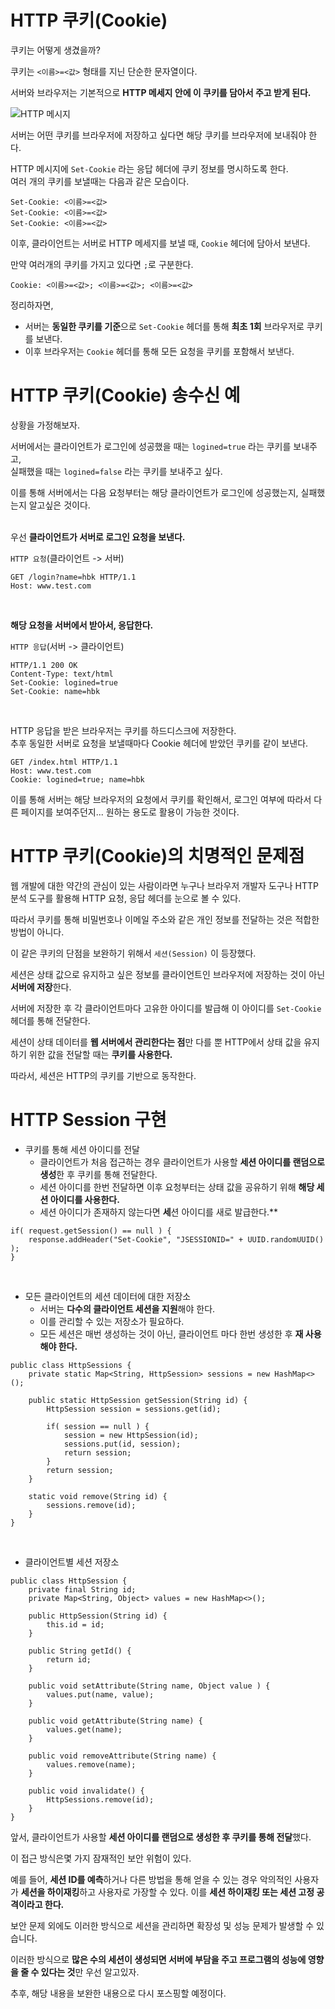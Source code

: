 <div class="markdown-body">  

# HTTP 쿠키(Cookie)  

쿠키는 어떻게 생겼을까?  

쿠키는 `<이름>=<값>` 형태를 지닌 단순한 문자열이다.  

서버와 브라우저는 기본적으로 **HTTP 메세지 안에 이 쿠키를 담아서 주고 받게 된다.**  

![HTTP 메시지](https://developer.mozilla.org/en-US/docs/Web/HTTP/Messages/httpmsgstructure2.png)

서버는 어떤 쿠키를 브라우저에 저장하고 싶다면 해당 쿠키를 브라우저에 보내줘야 한다.  

HTTP 메시지에 `Set-Cookie` 라는 응답 헤더에 쿠키 정보를 명시하도록 한다.  
여러 개의 쿠키를 보낼때는 다음과 같은 모습이다.

```
Set-Cookie: <이름>=<값>
Set-Cookie: <이름>=<값>
Set-Cookie: <이름>=<값>
```  


이후, 클라이언트는 서버로 HTTP 메세지를 보낼 때, `Cookie` 헤더에 담아서 보낸다.  

만약 여러개의 쿠키를 가지고 있다면 `;`로 구분한다.
```
Cookie: <이름>=<값>; <이름>=<값>; <이름>=<값>
```  

정리하자면,  
- 서버는 **동일한 쿠키를 기준**으로 `Set-Cookie` 헤더를 통해 **최초 1회** 브라우저로 쿠키를 보낸다.
- 이후 브라우저는 `Cookie` 헤더를 통해 모든 요청을 쿠키를 포함해서 보낸다.  


# HTTP 쿠키(Cookie) 송수신 예  
 
상황을 가정해보자.  


서버에서는 클라이언트가 로그인에 성공했을 때는 `logined=true` 라는 쿠키를 보내주고,  
실패했을 때는 `logined=false` 라는 쿠키를 보내주고 싶다.  

이를 통해 서버에서는 다음 요청부터는 해당 클라이언트가 로그인에 성공했는지, 실패했는지 알고싶은 것이다.  
<br>  

우선 **클라이언트가 서버로 로그인 요청을 보낸다.**

`HTTP 요청`(클라이언트 -> 서버)
 ```
GET /login?name=hbk HTTP/1.1
Host: www.test.com
 ```  
<br>  

**해당 요청을 서버에서 받아서, 응답한다.**

`HTTP 응답`(서버 -> 클라이언트)
 ```
HTTP/1.1 200 OK
Content-Type: text/html
Set-Cookie: logined=true
Set-Cookie: name=hbk
 ```  

<br>

HTTP 응답을 받은 브라우저는 쿠키를 하드디스크에 저장한다.  
추후 동일한 서버로 요청을 보낼때마다 Cookie 헤더에 받았던 쿠키를 같이 보낸다.  

```
GET /index.html HTTP/1.1
Host: www.test.com
Cookie: logined=true; name=hbk  
```

이를 통해 서버는 해당 브라우저의 요청에서 쿠키를 확인해서, 로그인 여부에 따라서 다른 페이지를 보여주던지... 원하는 용도로 활용이 가능한 것이다.  

# HTTP 쿠키(Cookie)의 치명적인 문제점  

웹 개발에 대한 약간의 관심이 있는 사람이라면 누구나 브라우저 개발자 도구나 HTTP 분석 도구를 활용해 HTTP 요청, 응답 헤더를 눈으로 볼 수 있다.  

따라서 쿠키를 통해 비밀번호나 이메일 주소와 같은 개인 정보를 전달하는 것은 적합한 방법이 아니다.  

이 같은 쿠키의 단점을 보완하기 위해서 `세션(Session)` 이 등장했다.  

세션은 상태 값으로 유지하고 싶은 정보를 클라이언트인 브라우저에 저장하는 것이 아닌 **서버에 저장**한다.  

서버에 저장한 후 각 클라이언트마다 고유한 아이디를 발급해 이 아이디를 `Set-Cookie` 헤더를 통해 전달한다.  

세션이 상태 데이터를 **웹 서버에서 관리한다는 점**만 다를 뿐 HTTP에서 상태 값을 유지하기 위한 값을 전달할 때는 **쿠키를 사용한다.**  

따라서, 세션은 HTTP의 쿠키를 기반으로 동작한다.  

# HTTP Session 구현  

- 쿠키를 통해 세션 아이디를 전달  
    - 클라이언트가 처음 접근하는 경우 클라이언트가 사용할 **세션 아이디를 랜덤으로 생성**한 후 쿠키를 통해 전달한다.
    - 세션 아이디를 한번 전달하면 이후 요청부터는 상태 값을 공유하기 위해 **해당 세션 아이디를 사용한다.**
    - 세션 아이디가 존재하지 않는다면 **세**션 아이디를 새로 발급한다.**

```
if( request.getSession() == null ) {
    response.addHeader("Set-Cookie", "JSESSIONID=" + UUID.randomUUID() );
}
```  

<br>  

- 모든 클라이언트의 세션 데이터에 대한 저장소  
    - 서버는 **다수의 클라이언트 세션을 지원**해야 한다.
    - 이를 관리할 수 있는 저장소가 필요하다.
    - 모든 세션은 매번 생성하는 것이 아닌, 클라이언트 마다 한번 생성한 후 **재 사용해야 한다.**  

```
public class HttpSessions {
    private static Map<String, HttpSession> sessions = new HashMap<>();

    public static HttpSession getSession(String id) {
        HttpSession session = sessions.get(id);

        if( session == null ) {
            session = new HttpSession(id);
            sessions.put(id, session);
            return session;
        }
        return session;
    }

    static void remove(String id) {
        sessions.remove(id);
    }
}
```  

<br>  

- 클라이언트별 세션 저장소  
```
public class HttpSession {
    private final String id;
    private Map<String, Object> values = new HashMap<>();

    public HttpSession(String id) {
        this.id = id;
    }

    public String getId() {
        return id;
    }

    public void setAttribute(String name, Object value ) {
        values.put(name, value);
    }

    public void getAttribute(String name) {
        values.get(name);
    }

    public void removeAttribute(String name) {
        values.remove(name);
    }

    public void invalidate() {
        HttpSessions.remove(id);
    }
}
```
  
앞서, 클라이언트가 사용할 **세션 아이디를 랜덤으로 생성한 후 쿠키를 통해 전달**했다.

이 접근 방식은몇 가지 잠재적인 보안 위험이 있다.

예를 들어, **세션 ID를 예측**하거나 다른 방법을 통해 얻을 수 있는 경우 악의적인 사용자가 **세션을 하이재킹**하고 사용자로 가장할 수 있다. 이를 **세션 하이재킹 또는 세션 고정 공격이라고 한다.**

보안 문제 외에도 이러한 방식으로 세션을 관리하면 확장성 및 성능 문제가 발생할 수 있습니다.  

이러한 방식으로 **많은 수의 세션이 생성되면 서버에 부담을 주고 프로그램의 성능에 영향을 줄 수 있다는 것**만 우선 알고있자. 

추후, 해당 내용을 보완한 내용으로 다시 포스핑할 예정이다.  

</div>